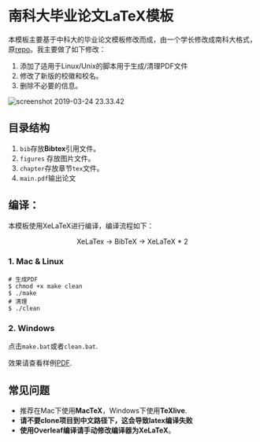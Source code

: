 # 南科大毕业论文LaTeX模板
本模板主要基于中科大的毕业论文模板修改而成，由一个学长修改成南科大格式，原[repo](https://github.com/whzecomjm/sustcthesis)。我主要做了如下修改：
1. 添加了适用于Linux/Unix的脚本用于生成/清理PDF文件
2. 修改了新版的校徽和校名。
3. 删除不必要的信息。

![screenshot 2019-03-24 23.33.42](https://ws4.sinaimg.cn/large/006tKfTcgy1g1eb6auhdmj30kq0qx775.jpg)

## 目录结构

1. `bib`存放**Bibtex**引用文件。
2. `figures` 存放图片文件。
3. `chapter`存放章节`tex`文件。
4. `main.pdf`输出论文

## 编译：

本模板使用XeLaTeX进行编译，编译流程如下：

<center>XeLaTex -> BibTeX -> XeLaTeX * 2</center>

### 1. Mac & Linux

```shell
# 生成PDF
$ chmod +x make clean
$ ./make
# 清理
$ ./clean
```

### 2. Windows

点击`make.bat`或者`clean.bat`.

效果请查看样例[PDF](https://github.com/Peng-YM/SUSTech-Thesis/blob/master/main.pdf).

##  常见问题

- 推荐在Mac下使用**MacTeX**，Windows下使用**TeXlive**.
- **请不要clone项目到中文路径下，这会导致latex编译失败**
- **使用Overleaf编译请手动修改编译器为XeLaTeX**。
